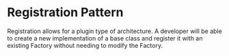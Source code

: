 # Registration Pattern
Registration allows for a plugin type of architecture. A developer will be able
to create a new implementation of a base class and register it with an
existing Factory without needing to modify the Factory.